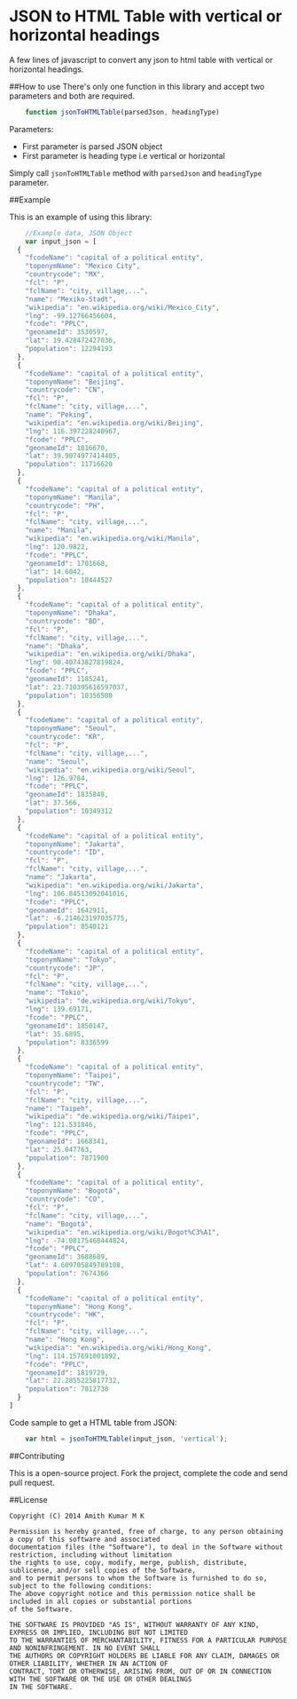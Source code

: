JSON to HTML Table with vertical or horizontal headings
=======================================================

A few lines of javascript to convert any json to html table with vertical or horizontal headings.


##How to use
There's only one function in this library and accept two parameters and both are required.
    
```javascript
    function jsonToHTMLTable(parsedJson, headingType)
```
Parameters:
 - First parameter is parsed JSON object
 - First parameter is heading type i.e vertical or horizontal
 

Simply call `jsonToHTMLTable` method with `parsedJson` and `headingType` parameter.  

##Example

This is an example of using this library:  

```javascript
    //Example data, JSON Object 
    var input_json = [
  {
    "fcodeName": "capital of a political entity",
    "toponymName": "Mexico City",
    "countrycode": "MX",
    "fcl": "P",
    "fclName": "city, village,...",
    "name": "Mexiko-Stadt",
    "wikipedia": "en.wikipedia.org/wiki/Mexico_City",
    "lng": -99.12766456604,
    "fcode": "PPLC",
    "geonameId": 3530597,
    "lat": 19.428472427036,
    "population": 12294193
  },
  {
    "fcodeName": "capital of a political entity",
    "toponymName": "Beijing",
    "countrycode": "CN",
    "fcl": "P",
    "fclName": "city, village,...",
    "name": "Peking",
    "wikipedia": "en.wikipedia.org/wiki/Beijing",
    "lng": 116.397228240967,
    "fcode": "PPLC",
    "geonameId": 1816670,
    "lat": 39.9074977414405,
    "population": 11716620
  },
  {
    "fcodeName": "capital of a political entity",
    "toponymName": "Manila",
    "countrycode": "PH",
    "fcl": "P",
    "fclName": "city, village,...",
    "name": "Manila",
    "wikipedia": "en.wikipedia.org/wiki/Manila",
    "lng": 120.9822,
    "fcode": "PPLC",
    "geonameId": 1701668,
    "lat": 14.6042,
    "population": 10444527
  },
  {
    "fcodeName": "capital of a political entity",
    "toponymName": "Dhaka",
    "countrycode": "BD",
    "fcl": "P",
    "fclName": "city, village,...",
    "name": "Dhaka",
    "wikipedia": "en.wikipedia.org/wiki/Dhaka",
    "lng": 90.40743827819824,
    "fcode": "PPLC",
    "geonameId": 1185241,
    "lat": 23.710395616597037,
    "population": 10356500
  },
  {
    "fcodeName": "capital of a political entity",
    "toponymName": "Seoul",
    "countrycode": "KR",
    "fcl": "P",
    "fclName": "city, village,...",
    "name": "Seoul",
    "wikipedia": "en.wikipedia.org/wiki/Seoul",
    "lng": 126.9784,
    "fcode": "PPLC",
    "geonameId": 1835848,
    "lat": 37.566,
    "population": 10349312
  },
  {
    "fcodeName": "capital of a political entity",
    "toponymName": "Jakarta",
    "countrycode": "ID",
    "fcl": "P",
    "fclName": "city, village,...",
    "name": "Jakarta",
    "wikipedia": "en.wikipedia.org/wiki/Jakarta",
    "lng": 106.84513092041016,
    "fcode": "PPLC",
    "geonameId": 1642911,
    "lat": -6.214623197035775,
    "population": 8540121
  },
  {
    "fcodeName": "capital of a political entity",
    "toponymName": "Tokyo",
    "countrycode": "JP",
    "fcl": "P",
    "fclName": "city, village,...",
    "name": "Tokio",
    "wikipedia": "de.wikipedia.org/wiki/Tokyo",
    "lng": 139.69171,
    "fcode": "PPLC",
    "geonameId": 1850147,
    "lat": 35.6895,
    "population": 8336599
  },
  {
    "fcodeName": "capital of a political entity",
    "toponymName": "Taipei",
    "countrycode": "TW",
    "fcl": "P",
    "fclName": "city, village,...",
    "name": "Taipeh",
    "wikipedia": "de.wikipedia.org/wiki/Taipei",
    "lng": 121.531846,
    "fcode": "PPLC",
    "geonameId": 1668341,
    "lat": 25.047763,
    "population": 7871900
  },
  {
    "fcodeName": "capital of a political entity",
    "toponymName": "Bogotá",
    "countrycode": "CO",
    "fcl": "P",
    "fclName": "city, village,...",
    "name": "Bogotá",
    "wikipedia": "en.wikipedia.org/wiki/Bogot%C3%A1",
    "lng": -74.08175468444824,
    "fcode": "PPLC",
    "geonameId": 3688689,
    "lat": 4.609705849789108,
    "population": 7674366
  },
  {
    "fcodeName": "capital of a political entity",
    "toponymName": "Hong Kong",
    "countrycode": "HK",
    "fcl": "P",
    "fclName": "city, village,...",
    "name": "Hong Kong",
    "wikipedia": "en.wikipedia.org/wiki/Hong_Kong",
    "lng": 114.157691001892,
    "fcode": "PPLC",
    "geonameId": 1819729,
    "lat": 22.2855225817732,
    "population": 7012738
  }
]
```

Code sample to get a HTML table from JSON:

```javascript
    var html = jsonToHTMLTable(input_json, 'vertical');
```

##Contributing

This is a open-source project. Fork the project, complete the code and send pull request.

##License

    Copyright (C) 2014 Amith Kumar M K 
    
    Permission is hereby granted, free of charge, to any person obtaining a copy of this software and associated 
    documentation files (the "Software"), to deal in the Software without restriction, including without limitation 
    the rights to use, copy, modify, merge, publish, distribute, sublicense, and/or sell copies of the Software, 
    and to permit persons to whom the Software is furnished to do so, subject to the following conditions:
    The above copyright notice and this permission notice shall be included in all copies or substantial portions 
    of the Software.
    
    THE SOFTWARE IS PROVIDED "AS IS", WITHOUT WARRANTY OF ANY KIND, EXPRESS OR IMPLIED, INCLUDING BUT NOT LIMITED 
    TO THE WARRANTIES OF MERCHANTABILITY, FITNESS FOR A PARTICULAR PURPOSE AND NONINFRINGEMENT. IN NO EVENT SHALL 
    THE AUTHORS OR COPYRIGHT HOLDERS BE LIABLE FOR ANY CLAIM, DAMAGES OR OTHER LIABILITY, WHETHER IN AN ACTION OF 
    CONTRACT, TORT OR OTHERWISE, ARISING FROM, OUT OF OR IN CONNECTION WITH THE SOFTWARE OR THE USE OR OTHER DEALINGS 
    IN THE SOFTWARE.